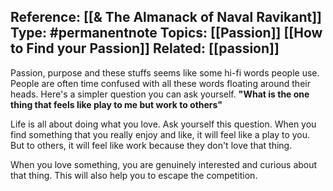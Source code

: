 **Reference:** [[& The Almanack of Naval Ravikant]]
**Type:** #permanentnote 
**Topics:** [[Passion]] [[How to Find your Passion]]
**Related:** [[passion]]
----
Passion, purpose and these stuffs seems like some hi-fi words people use. People are often time confused with all these words floating around their heads.  Here's a simpler question you can ask yourself.  **"What is the one thing that feels like play to me but work to others"**

Life is all about doing what you love. Ask yourself this question. When you find something that you really enjoy and like, it will feel like a play to you. But to others, it will feel like work because they don't love that thing. 

When you love something, you are genuinely interested and curious about that thing. This will also help you to escape the competition.

